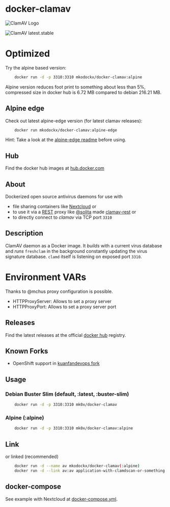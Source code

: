 # docker-clamav

![ClamAV Logo](http://www.clamav.net/assets/clamav-trademark.png)

![ClamAV latest.stable](https://img.shields.io/badge/ClamAV-latest.stable-brightgreen.svg?style=flat-square)

# Optimized

Try the alpine based version:
```bash
    docker run -d -p 3310:3310 mkodockx/docker-clamav:alpine
```

Alpine version reduces foot print to something about less than 5%, compressed size in docker hub is 6.72 MB compared to debian 216.21 MB.

## Alpine edge

Check out latest alpine-edge version (for latest clamav releases):
```bash
    docker run mkodockx/docker-clamav:alpine-edge
```
Hint: Take a look at the [alpine-edge readme](https://github.com/mko-x/docker-clamav/tree/alpine-edge) before using.

## Hub
Find the docker hub images at [hub.docker.com](https://hub.docker.com/r/mkodockx/docker-clamav)

## About
Dockerized open source antivirus daemons for use with 
- file sharing containers like [Nextcloud](https://hub.docker.com/_/nextcloud/) or 
- to use it via a [REST](https://en.wikipedia.org/wiki/Representational_state_transfer) proxy like [@solita](https://github.com/solita) made [clamav-rest](https://github.com/solita/clamav-rest) or
- to directly connect to *clamav* via TCP port `3310`

## Description
ClamAV daemon as a Docker image. It *builds* with a current virus database and
*runs* `freshclam` in the background constantly updating the virus signature database. `clamd` itself
is listening on exposed port `3310`.

# Environment VARs

Thanks to @mchus proxy configuration is possible.

- HTTPProxyServer: Allows to set a proxy server
- HTTPProxyPort: Allows to set a proxy server port

## Releases
Find the latest releases at the official [docker hub](https://hub.docker.com/r/mkodockx/docker-clamav) registry.

## Known Forks

- OpenShift support in [kuanfandevops fork](https://github.com/kuanfandevops/docker-clamav)

## Usage

### Debian Buster Slim (default, :latest, :buster-slim)
```bash
    docker run -d -p 3310:3310 mk0x/docker-clamav
```

### Alpine (:alpine)
```bash
    docker run -d -p 3310:3310 mk0x/docker-clamav:alpine
```

## Link
or linked (recommended)
```bash
    docker run -d --name av mkodockx/docker-clamav(:alpine)
    docker run -d --link av:av application-with-clamdscan-or-something
```
    
## docker-compose

See example with Nextcloud at [docker-compose.yml](https://github.com/mko-x/docker-clamav/blob/master/docker-compose.yml).
